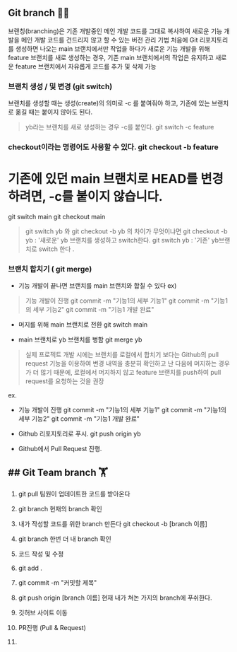## Git branch 🏋️‍♂️

브랜칭(branching)은 기존 개발중인 메인 개발 코드를 그대로 복사하여 새로운 기능 개발을 메인 개발 코드를 건드리지 않고 할 수 있는 버전 관리 기법
처음에 Git 리포지토리를 생성하면 나오는 main 브랜치에서만 작업을 하다가 새로운 기능 개발을 위해 feature 브랜치를 새로 생성하는 경우, 기존 main 브랜치에서의 작업은 유지하고 새로운 feature 브랜치에서 자유롭게 코드를 추가 및 삭제 가능


### 브랜치 생성 / 및 변경 (git switch)

브랜치를 생성할 때는 생성(create)의 의미로 -c 를 붙여줘야 하고, 기존에 있는 브랜치로 옮길 때는 붙이지 않아도 된다.

> yb라는 브랜치를 새로 생성하는 경우 -c를 붙인다. git switch -c feature

### checkout이라는 명령어도 사용할 수 있다. git checkout -b feature

# 기존에 있던 main 브랜치로 HEAD를 변경하려면, -c를 붙이지 않습니다.
git switch main
git checkout main


> git switch yb 와 git checkout -b yb 의 차이가 무엇이냐면 
> git checkout -b yb : '새로운' yb 브랜치를 생성하고 switch한다.
> git switch yb : '기존' yb브랜치로 switch 한다 .


### 브랜치 합치기 ( git merge) 

- 기능 개발이 끝나면 브랜치를 main 브랜치와 합칠 수 있다
ex) 
>  기능 개발이 진행
git commit -m "기능1의 세부 기능1"
git commit -m "기능1의 세부 기능2"
git commit -m "기능1 개발 완료"

- 머지를 위해 main 브랜치로 전환
git switch main

- main 브랜치로 yb 브랜치를 병함
git merge yb


> 실제 프로젝트 개발 시에는 브랜치를 로컬에서 합치기 보다는 Github의 pull request 기능을 이용하여 변경 내역을 충분히 확인하고 난 다음에 머지하는 경우가 더 많기 때문에, 로컬에서 머지하지 않고 feature 브랜치를 push하여 pull request를 요청하는 것을 권장

ex.
- 기능 개발이 진행
git commit -m "기능1의 세부 기능1"
git commit -m "기능1의 세부 기능2"
git commit -m "기능1 개발 완료"

- Github 리포지토리로 푸시.
git push origin yb

- Github에서 Pull Request 진행.


## ## Git Team branch 🏋️‍


1. git pull 
팀원이 업데이트한 코드를 받아온다

2. git branch 
현재의 branch 확인

3. 내가 작성할 코드를 위한 branch 만든다
git checkout -b [branch 이름]

4. git branch 
한번 더 내 branch 확인

5. 코드 작성 및 수정

6. git add .

7. git commit -m  "커밋할 제목"

8. git push origin [branch 이름]
현재 내가 쳐논 가지의 branch에 푸쉬한다.

9. 깃허브 사이트 이동

10. PR진행 (Pull & Request)
11. 
